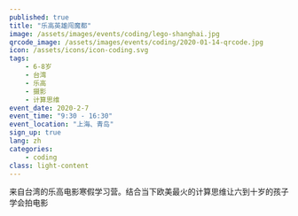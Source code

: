 ```yaml
---
published: true
title: "乐高英雄闯魔都"
image: /assets/images/events/coding/lego-shanghai.jpg
qrcode_image: /assets/images/events/coding/2020-01-14-qrcode.jpg
icon: /assets/icons/icon-coding.svg
tags: 
    - 6-8岁
    - 台湾
    - 乐高
    - 摄影
    - 计算思维
event_date: 2020-2-7
event_time: "9:30 - 16:30"
event_location: "上海、青岛"
sign_up: true
lang: zh
categories:
    - coding
class: light-content
---
```


来自台湾的乐高电影寒假学习营。结合当下欧美最火的计算思维让六到十岁的孩子学会拍电影
